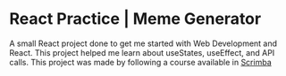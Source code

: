 ﻿# React Practice | Meme Generator

A small React project done to get me started with Web Development and React. This project helped me learn about useStates, useEffect, and API calls. This project was made by following a course available in <a href="https://scrimba.com">Scrimba</a>
